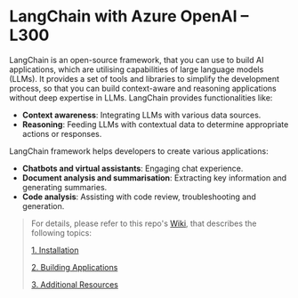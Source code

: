 # LangChain with Azure OpenAI – L300
LangChain is an open-source framework, that you can use to build AI applications, which are utilising capabilities of large language models (LLMs). It provides a set of tools and libraries to simplify the development process, so that you can build context-aware and reasoning applications without deep expertise in LLMs.
LangChain provides functionalities like:

-	**Context awareness**: Integrating LLMs with various data sources.
-	**Reasoning**: Feeding LLMs with contextual data to determine appropriate actions or responses.

LangChain framework helps developers to create various applications:
-	**Chatbots and virtual assistants**: Engaging chat experience.
-	**Document analysis and summarisation**: Extracting key information and generating summaries.
-	**Code analysis**: Assisting with code review, troubleshooting and generation.

> For details, please refer to this repo's [Wiki](https://github.com/LazaUK/AOAI-LangChain-Overview-SDKv1/wiki), that describes the following topics:
>
> [1. Installation](https://github.com/LazaUK/AOAI-LangChain-Overview-SDKv1/wiki/1.-Installation)
>
> [2. Building Applications](https://github.com/LazaUK/AOAI-LangChain-Overview-SDKv1/wiki/2.-Building-Applications)
>
> [3. Additional Resources](https://github.com/LazaUK/AOAI-LangChain-Overview-SDKv1/wiki/3.-Additional-Resources)
